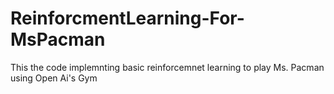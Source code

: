 # ReinforcmentLearning-For-MsPacman
This the code implemnting basic reinforcemnet learning to play Ms. Pacman using Open Ai's Gym
